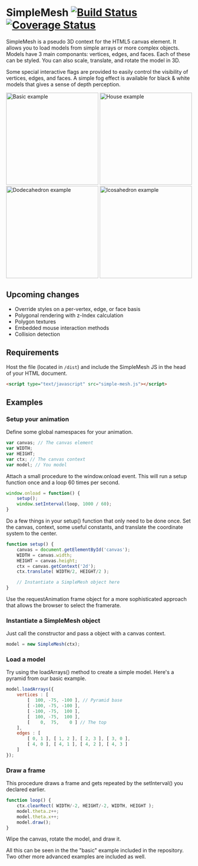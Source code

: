 # SimpleMesh [![Build Status](https://travis-ci.org/edj-boston/simple-mesh.svg?branch=master)](https://travis-ci.org/edj-boston/simple-mesh) [![Coverage Status](https://coveralls.io/repos/github/edj-boston/simple-mesh/badge.svg?branch=master)](https://coveralls.io/github/edj-boston/simple-mesh?branch=master)

SimpleMesh is a pseudo 3D context for the HTML5 canvas element. It allows you to load models from simple arrays or more complex objects. Models have 3 main componants: vertices, edges, and faces. Each of these can be styled. You can also scale, translate, and rotate the model in 3D.

Some special interactive flags are provided to easily control the visibility of vertices, edges, and faces. A simple fog effect is available for black & white models that gives a sense of depth perception.

<a href="http://edj-boston.github.io/simple-mesh/examples/basic/"><img width="250" height="250" src="http://edj-boston.github.io/simple-mesh/images/examples-basic.jpg" alt="Basic example" /></a>
<a href="http://edj-boston.github.io/simple-mesh/examples/house/"><img width="250" height="250" src="http://edj-boston.github.io/simple-mesh/images/examples-house.jpg" alt="House example" /></a>
<a href="http://edj-boston.github.io/simple-mesh/examples/dodecahedron/"><img width="250" height="250" src="http://edj-boston.github.io/simple-mesh/images/examples-dodecahedron.jpg" alt="Dodecahedron example" /></a>
<a href="http://edj-boston.github.io/simple-mesh/examples/icosahedron/"><img width="250" height="250" src="http://edj-boston.github.io/simple-mesh/images/examples-icosahedron.jpg" alt="Icosahedron example" /></a>


## Upcoming changes

 * Override styles on a per-vertex, edge, or face basis
 * Polygonal rendering with z-Index calculation
 * Polygon textures
 * Embedded mouse interaction methods
 * Collision detection


## Requirements

Host the file (located in `/dist`) and include the SimpleMesh JS in the head of your HTML document.

```html
<script type="text/javascript" src="simple-mesh.js"></script>
```


## Examples

### Setup your animation

Define some global namespaces for your animation.

```js
var canvas; // The canvas element
var WIDTH;
var HEIGHT;
var ctx; // The canvas context
var model; // You model
```

Attach a small procedure to the window.onload event. This will run a setup function once and a loop 60 times per second.

```js
window.onload = function() {
	setup();
	window.setInterval(loop, 1000 / 60);
}
```

Do a few things in your setup() function that only need to be done once. Set the canvas, context, some useful constants, and translate the coordinate system to the center.

```js
function setup() {
	canvas = document.getElementById('canvas');
	WIDTH = canvas.width;
	HEIGHT = canvas.height;
	ctx = canvas.getContext('2d');
	ctx.translate( WIDTH/2, HEIGHT/2 );

	// Instantiate a SimpleMesh object here
}
```

Use the requestAnimation frame object for a more sophisticated approach that allows the browser to select the framerate.


### Instantiate a SimpleMesh object

Just call the constructor and pass a object with a canvas context.

```js
model = new SimpleMesh(ctx);
```


### Load a model

Try using the loadArrays() method to create a simple model. Here's a pyramid from our basic example.

```js
model.loadArrays({
	vertices : [
		[  100, -75, -100 ], // Pyramid base
		[ -100, -75, -100 ],
		[ -100, -75,  100 ],
		[  100, -75,  100 ],
		[    0,  75,    0 ] // The top
	],
	edges : [
		[ 0, 1 ], [ 1, 2 ], [ 2, 3 ], [ 3, 0 ],
		[ 4, 0 ], [ 4, 1 ], [ 4, 2 ], [ 4, 3 ]
	]
});
```


### Draw a frame
This procedure draws a frame and gets repeated by the setInterval() you declared earlier.

```js
function loop() {
	ctx.clearRect( WIDTH/-2, HEIGHT/-2, WIDTH, HEIGHT );
	model.theta.z++;
	model.theta.x++;
	model.draw();
}
```

Wipe the canvas, rotate the model, and draw it.

All this can be seen in the the "basic" example included in the repository. Two other more advanced examples are included as well.
